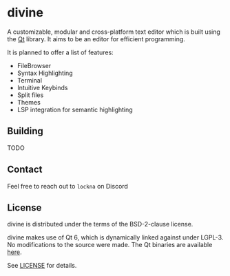# divine
A customizable, modular and cross-platform text editor which is built using the [Qt](https://www.qt.io/product/framework) library.
It aims to be an editor for efficient programming.

It is planned to offer a list of features:
- FileBrowser
- Syntax Highlighting
- Terminal
- Intuitive Keybinds
- Split files
- Themes
- LSP integration for semantic highlighting

## Building
TODO

## Contact
Feel free to reach out to `lockna` on Discord

## License
divine is distributed under the terms of the BSD-2-clause license.

divine makes use of Qt 6, which is dynamically linked against under LGPL-3. 
No modifications to the source were made. 
The Qt binaries are available [here](https://www.qt.io/download-qt-installer-oss).

See [LICENSE](./LICENSE) for details.
